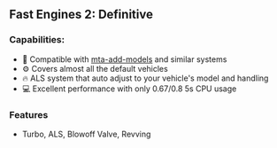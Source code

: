 ## Fast Engines 2: Definitive

### Capabilities:
- 📖 Compatible with [mta-add-models](https://github.com/Fernando-A-Rocha/mta-add-models) and similar systems
- ⚙️ Covers almost all the default vehicles
- 🔥 ALS system that auto adjust to your vehicle's model and handling
- 💻 Excellent performance with only 0.67/0.8 5s CPU usage

### Features
- Turbo, ALS, Blowoff Valve, Revving
